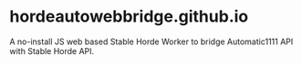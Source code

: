 # hordeautowebbridge.github.io
A no-install JS web based Stable Horde Worker to bridge Automatic1111 API with Stable Horde API.
